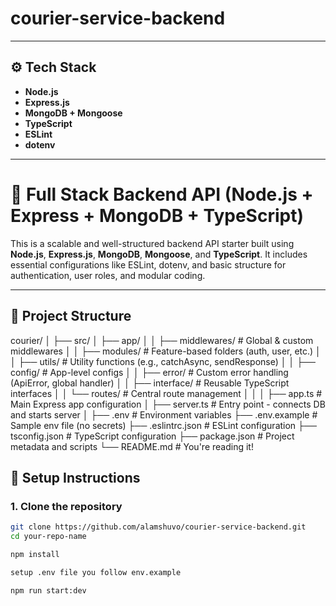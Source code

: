 # courier-service-backend

---

## ⚙️ Tech Stack

- **Node.js**
- **Express.js**
- **MongoDB + Mongoose**
- **TypeScript**
- **ESLint**
- **dotenv**

---
# 🚀 Full Stack Backend API (Node.js + Express + MongoDB + TypeScript)

This is a scalable and well-structured backend API starter built using **Node.js**, **Express.js**, **MongoDB**, **Mongoose**, and **TypeScript**. It includes essential configurations like ESLint, dotenv, and basic structure for authentication, user roles, and modular coding.

---

## 📁 Project Structure

courier/
│
├── src/
│   ├── app/
│   │   ├── middlewares/     # Global & custom middlewares
│   │   ├── modules/         # Feature-based folders (auth, user, etc.)
│   │   ├── utils/           # Utility functions (e.g., catchAsync, sendResponse)
│   │   ├── config/          # App-level configs
│   │   ├── error/           # Custom error handling (ApiError, global handler)
│   │   ├── interface/       # Reusable TypeScript interfaces
│   │   └── routes/          # Central route management
│   │
│   ├── app.ts               # Main Express app configuration 
│   ├── server.ts            # Entry point - connects DB and starts server
│
├── .env                     # Environment variables
├── .env.example             # Sample env file (no secrets)
├── .eslintrc.json           # ESLint configuration
├── tsconfig.json            # TypeScript configuration
├── package.json             # Project metadata and scripts
└── README.md                # You're reading it!





## 🔧 Setup Instructions

### 1. Clone the repository

```bash
git clone https://github.com/alamshuvo/courier-service-backend.git
cd your-repo-name

npm install

setup .env file you follow env.example

npm run start:dev


